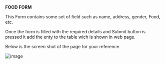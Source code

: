 **FOOD FORM**

This Form contains some set of field such as name, address, gender, Food, etc.

Once the form is filled with the required details and Submit button is pressed it add the enty to the table wich is shown in web page.

Below is the screen shot of the page for your reference.

![image](https://github.com/saranyaravi27/Food-Form/assets/53142395/97e4a3b2-4314-4733-b37f-0af5dc3f809e)
